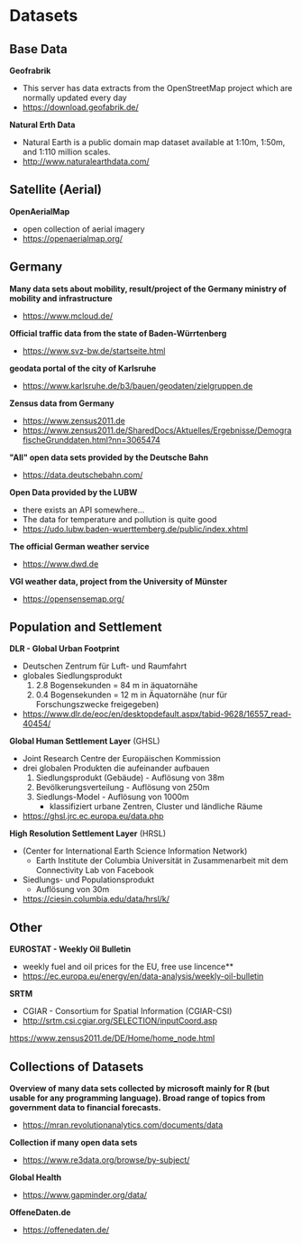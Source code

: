 # Datasets

## Base Data

**Geofrabrik**
- This server has data extracts from the OpenStreetMap project which are normally updated every day
- https://download.geofabrik.de/

**Natural Erth Data**
- Natural Earth is a public domain map dataset available at 1:10m, 1:50m, and 1:110 million scales. 
- http://www.naturalearthdata.com/


## Satellite (Aerial)

**OpenAerialMap**
- open collection of aerial imagery
- https://openaerialmap.org/


## Germany

**Many data sets about mobility, result/project of the Germany ministry of mobility and infrastructure**
- https://www.mcloud.de/ 

**Official traffic data from the state of Baden-Würrtenberg**
- https://www.svz-bw.de/startseite.html 

**geodata portal of the city of Karlsruhe**
- https://www.karlsruhe.de/b3/bauen/geodaten/zielgruppen.de

**Zensus data from Germany**
- https://www.zensus2011.de
-  https://www.zensus2011.de/SharedDocs/Aktuelles/Ergebnisse/DemografischeGrunddaten.html?nn=3065474

**"All" open data sets provided by the Deutsche Bahn**
- https://data.deutschebahn.com/

**Open Data provided by the LUBW**
- there exists an API somewhere...
- The data for temperature and pollution is quite good
- https://udo.lubw.baden-wuerttemberg.de/public/index.xhtml

**The official German weather service**
- https://www.dwd.de

**VGI weather data, project from the University of Münster**
- https://opensensemap.org/


## Population and Settlement

**DLR - Global Urban Footprint**
- Deutschen Zentrum für Luft- und Raumfahrt
- globales Siedlungsprodukt
	1. 2.8 Bogensekunden = 84 m in äquatornähe
	2. 0.4 Bogensekunden = 12 m in Äquatornähe (nur für Forschungszwecke freigegeben)
- https://www.dlr.de/eoc/en/desktopdefault.aspx/tabid-9628/16557_read-40454/

**Global Human Settlement Layer** (GHSL)
- Joint Research Centre der Europäischen Kommission
- drei globalen Produkten die aufeinander aufbauen
    1. Siedlungsprodukt (Gebäude) - Auflösung von 38m
    2. Bevölkerungsverteilung - Auflösung von 250m
    3. Siedlungs-Model - Auflösung von 1000m 
        - klassifiziert urbane Zentren, Cluster und ländliche Räume
- https://ghsl.jrc.ec.europa.eu/data.php

**High Resolution Settlement Layer** (HRSL)
- (Center for International Earth Science Information Network)
	- Earth Institute der Columbia Universität in Zusammenarbeit mit dem Connectivity Lab von Facebook
- Siedlungs- und Populationsprodukt
	- Auflösung von 30m
- https://ciesin.columbia.edu/data/hrsl/k/


## Other

**EUROSTAT - Weekly Oil Bulletin**
- weekly fuel and oil prices for the EU, free use lincence**
- https://ec.europa.eu/energy/en/data-analysis/weekly-oil-bulletin

**SRTM**
- CGIAR - Consortium for Spatial Information (CGIAR-CSI)
- http://srtm.csi.cgiar.org/SELECTION/inputCoord.asp

https://www.zensus2011.de/DE/Home/home_node.html


## Collections of Datasets

**Overview of many data sets collected by microsoft mainly for R (but usable for any programming language). Broad range of topics from government data to financial forecasts.**
-  https://mran.revolutionanalytics.com/documents/data

**Collection if many open data sets**
- https://www.re3data.org/browse/by-subject/

**Global Health**
- https://www.gapminder.org/data/

**OffeneDaten.de**
- https://offenedaten.de/
